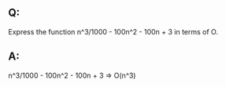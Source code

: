 ## Q:
Express the function n^3/1000 - 100n^2 - 100n + 3 in terms of O.

## A:
n^3/1000 - 100n^2 - 100n + 3 => O(n^3)
